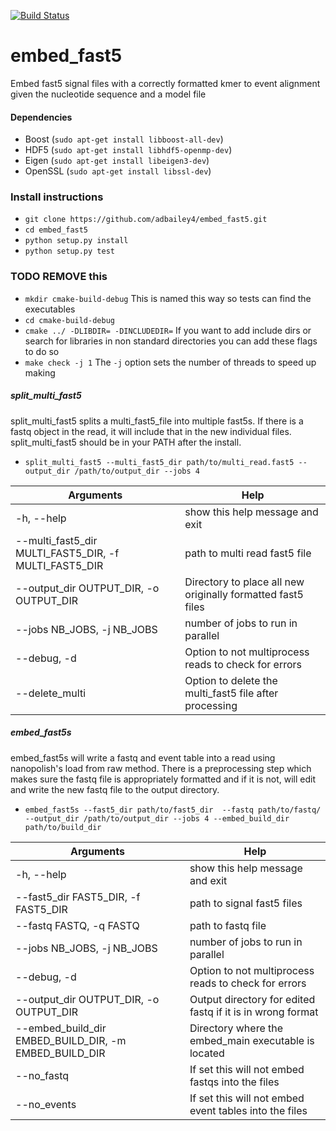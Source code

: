 [![Build Status](https://travis-ci.org/adbailey4/embed_fast5.svg?branch=master)](https://github.com/adbailey4/embed_fast5)


# embed_fast5
Embed fast5 signal files with a correctly formatted kmer to event alignment given the nucleotide sequence and a model file

#### Dependencies
* Boost (`sudo apt-get install libboost-all-dev`)
* HDF5 (`sudo apt-get install libhdf5-openmp-dev`)
* Eigen (`sudo apt-get install libeigen3-dev`)
* OpenSSL (`sudo apt-get install libssl-dev`)
### Install instructions  
* `git clone https://github.com/adbailey4/embed_fast5.git` 
* `cd embed_fast5`
* `python setup.py install`
* `python setup.py test`

### TODO REMOVE this
* `mkdir cmake-build-debug` This is named this way so tests can find the executables
* `cd cmake-build-debug`
* `cmake ../ -DLIBDIR= -DINCLUDEDIR=` If you want to add include dirs or search for libraries in non standard directories you can add these flags to do so
* `make check -j 1` The `-j` option sets the number of threads to speed up making


##### split_multi_fast5
split_multi_fast5 splits a multi_fast5_file into multiple fast5s. If there is a fastq object in the read, it will include that in the new individual files. split_multi_fast5 should be in your PATH after the install. 

* `split_multi_fast5 --multi_fast5_dir path/to/multi_read.fast5 --output_dir /path/to/output_dir --jobs 4`

|  Arguments | Help  | 
|---|---|
| -h, --help  | show this help message and exit  |
| --multi_fast5_dir MULTI_FAST5_DIR, -f MULTI_FAST5_DIR  |  path to multi read fast5 file |
| --output_dir OUTPUT_DIR, -o OUTPUT_DIR | Directory to place all new originally formatted fast5 files  |
| --jobs NB_JOBS, -j NB_JOBS |  number of jobs to run in parallel |
| --debug, -d  |  Option to not multiprocess reads to check for errors |
| --delete_multi | Option to delete the multi_fast5 file after processing  |


##### embed_fast5s
embed_fast5s will write a fastq and event table into a read using nanopolish's load from raw method. 
There is a preprocessing step which makes sure the fastq file is appropriately 
formatted and if it is not, will edit and write the new fastq file to the output directory.

* `embed_fast5s --fast5_dir path/to/fast5_dir  --fastq path/to/fastq/ --output_dir /path/to/output_dir --jobs 4 --embed_build_dir path/to/build_dir`

|  Arguments | Help  | 
|---|---|
| -h, --help  | show this help message and exit  |
| --fast5_dir FAST5_DIR, -f FAST5_DIR  |  path to signal fast5 files |
| --fastq FASTQ, -q FASTQ | path to fastq file  |
| --jobs NB_JOBS, -j NB_JOBS |  number of jobs to run in parallel |
| --debug, -d  |  Option to not multiprocess reads to check for errors |
| --output_dir OUTPUT_DIR, -o OUTPUT_DIR | Output directory for edited fastq if it is in wrong format|
| --embed_build_dir EMBED_BUILD_DIR, -m EMBED_BUILD_DIR  |  Directory where the embed_main executable is located |
| --no_fastq  |  If set this will not embed fastqs into the files |
| --no_events  |  If set this will not embed event tables into the files |


